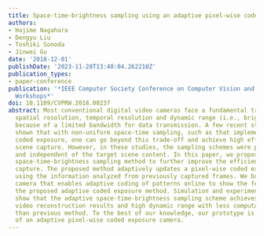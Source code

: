 ```yaml
---
title: Space-time-brightness sampling using an adaptive pixel-wise coded exposure
authors:
- Hajime Nagahara
- Dengyu Liu
- Toshiki Sonoda
- Jinwei Gu
date: '2018-12-01'
publishDate: '2023-11-28T13:40:04.262210Z'
publication_types:
- paper-conference
publication: '*IEEE Computer Society Conference on Computer Vision and Pattern Recognition
  Workshops*'
doi: 10.1109/CVPRW.2018.00237
abstract: Most conventional digital video cameras face a fundamental trade-off between
  spatial resolution, temporal resolution and dynamic range (i.e., brightness resolution)
  because of a limited bandwidth for data transmission. A few recent studies have
  shown that with non-uniform space-time sampling, such as that implemented with pixel-wise
  coded exposure, one can go beyond this trade-off and achieve high efficiency for
  scene capture. However, in these studies, the sampling schemes were pre-defined
  and independent of the target scene content. In this paper, we propose an adaptive
  space-time-brightness sampling method to further improve the efficiency of video
  capture. The proposed method adaptively updates a pixel-wise coded exposure pattern
  using the information analyzed from previously captured frames. We built a prototype
  camera that enables adaptive coding of patterns online to show the feasibility of
  the proposed adaptive coded exposure method. Simulation and experimental results
  show that the adaptive space-time-brightness sampling scheme achieves more accurate
  video reconstruction results and high dynamic range with less computational cost,
  than previous method. To the best of our knowledge, our prototype is the first implementation
  of an adaptive pixel-wise coded exposure camera.
---
```

